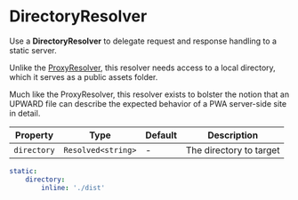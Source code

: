 # DirectoryResolver

Use a **DirectoryResolver** to delegate request and response handling to a static server.

Unlike the [ProxyResolver][], this resolver needs access to a local directory, which it serves as a public assets folder.

Much like the ProxyResolver, this resolver exists to bolster the notion that an UPWARD file can describe the expected behavior of a PWA server-side site in detail.

| Property    | Type               | Default | Description             |
| ----------- | ------------------ | ------- | ----------------------- |
| `directory` | `Resolved<string>` | -       | The directory to target |

```yml
static:
    directory:
        inline: './dist'
```

[ProxyResolver]: proxy.md
